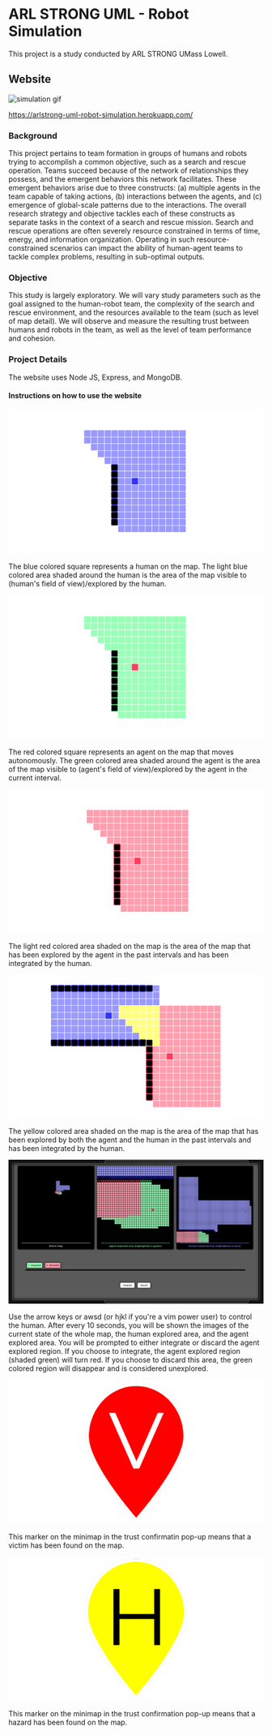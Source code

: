 # ARL STRONG UML - Robot Simulation
This project is a study conducted by ARL STRONG UMass Lowell.

## Website
![simulation gif](https://media.giphy.com/media/4Xv6MxRUr6saZ2WSjs/giphy.gif)

https://arlstrong-uml-robot-simulation.herokuapp.com/

### Background
This project pertains to team formation in groups of humans and robots trying to accomplish a common objective, such as a search and rescue operation. Teams succeed because of the network of relationships they possess, and the emergent behaviors this network facilitates. These emergent behaviors arise due to three constructs: (a) multiple agents in the team capable of taking actions, (b) interactions between the agents, and (c\) emergence of global-scale patterns due to the interactions. The overall research strategy and objective tackles each of these constructs as separate tasks in the context of a search and rescue mission. Search and rescue operations are often severely resource constrained in terms of time, energy, and information organization. Operating in such resource-constrained scenarios can impact the ability of human-agent teams to tackle complex problems, resulting in sub-optimal outputs.

### Objective
This study is largely exploratory. We will vary study parameters such as the goal assigned to the human-robot team, the complexity of the search and rescue environment, and the resources available to the team (such as level of map detail). We will observe and measure the resulting trust between humans and robots in the team, as well as the level of team performance and cohesion.

###  Project Details
The website uses Node JS, Express, and MongoDB.

#### Instructions on how to use the website
![human on the map](/public/img/blue.png)

The blue colored square represents a human on the map. The light blue colored area shaded around the human is the area of the map visible to (human's field of view)/explored by the human.

![explored area on the map not integrated](/public/img/green.png)

The red colored square represents an agent on the map that moves autonomously. The green colored area shaded around the agent is the area of the map visible to (agent's field of view)/explored by the agent in the current interval.

![explored area on the map integrated](/public/img/red.png)

The light red colored area shaded on the map is the area of the map that has been explored by the agent in the past intervals and has been integrated by the human.

![area on the map explored by both human and agent](/public/img/yellow.png)

The yellow colored area shaded on the map is the area of the map that has been explored by both the agent and the human in the past intervals and has been integrated by the human.

![trust confirmation screen](/public/img/pop-up.png)

Use the arrow keys or awsd (or hjkl if you're a vim power user) to control the human. After every 10 seconds, you will be shown the images of the current state of the whole map, the human explored area, and the agent explored area. You will be prompted to either integrate or discard the agent explored region. If you choose to integrate, the agent explored region (shaded green) will turn red. If you choose to discard this area, the green colored region will disappear and is considered unexplored.

![Victim marker](/public/img/victim-marker-front.png)

This marker on the minimap in the trust confirmatin pop-up means that a victim has been found on the map.

![Hazard marker](/public/img/hazard-marker-front.png)

This marker on the minimap in the trust confirmation pop-up means that a hazard has been found on the map.
